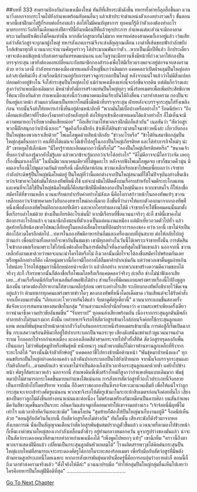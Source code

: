 ##บทที่ 333 สงครามป้องกันกำแพงเมืองใหม่
ทันทีที่เสียงระฆังดังขึ้น ทหารทั้งค่ายก็ลุกฮือขึ้นมา
แวนนาวิ่งออกจากกระโจมไปยังกำแพงพร้อมกับคนอื่นๆ แล้วเข้าประจำตำแหน่งตัวเองอย่างรวดเร็ว ขั้นตอนพวกนี้เขาฝึกมาไม่รู้กี่รอบต่อกี่รอบแล้ว ต่อให้ไม่มีคนบัญชาการ ทุกคนก็รู้ดีว่าตัวเองต้องทำอะไร
มาตรการระวังภัยในเดือนแห่งปีศาจปีนี้ยังเหมือนปีที่แล้วทุกประการ กำแพงแต่ละส่วนจะมีกองลาดตระเวนยืนเฝ้าเพียงไม่กี่คนเท่านั้น หากสัตว์อสูรมากันไม่มาก ทหารแค่สองสามคนก็เอาอยู่แล้ว เว้นเสียแต่ว่าสัตว์อสูรจะบุกมาฝูงใหญ่ ทหารสังเกตการณ์จึงจะส่งสัญญาณเตือน
เงาดำที่เส้นขอบฟ้ากำลังขยับใกล้เข้ามาทุกที แวนนากะจำนวนศัตรูคร่าวๆ ได้ประมาณพันกว่าตัว...หากเป็นเมื่อปีที่แล้ว อีกประเดี๋ยวเขาจะต้องเผชิญหน้ากับสงครามอันทรหดแน่นอน และในฐานะมือทวนซึ่งมีหน้าที่ถ่วงเวลาให้กองปืนบรรจุกระสุน เขายังต้องคอยเปลี่ยนกะกับสมาชิกกองสำรองเพื่อให้มีเรี่ยวแรงพอจะอยู่ต่อจนจบสงครามด้วย
ทว่าเวลานี้ กำลังทหารของเมืองชายแดนยิ่งใหญ่ขึ้นกว่าเดิมมาก
แคตคลอว์เปิดผ้าคลุมปืนใหญ่ออกแล้วสะบัดหิมะทิ้ง ส่วนร็อดนีย์ง่วนอยู่กับการตรวจดูกระบอกปืนใหญ่ หลังจากแน่ใจแล้วว่าไม่มีสิ่งแปลกปลอมค้างอยู่ข้างใน จึงใส่กระสุนปืนใหญ่ลงไป แม้กำแพงเมืองแห่งนี้จะก่อขึ้นจากดิน แต่มันก็กว้างและสูงกว่ากำแพงเมืองเดิมมาก มิหนำซ้ำยังมีการสร้างแท่นปืนใหญ่ทุกๆ หนึ่งร้อยเมตรเพื่อเพิ่มประสิทธิภาพให้แนวป้องกันด้วย
กำแพงเมืองแห่งนี้กว้างขนาดคนเดินเรียงกันได้ถึงสี่คน เวลาทำสงคราม กองปืนจะยืนอยู่แถวหน้า ส่วนแถวถัดมาเป็นทหารใหม่ซึ่งมีหน้าที่บรรจุกระสุน ฝ่ายหลังจะบรรจุกระสุนใส่รังเพลิงก่อน จากนั้นจึงส่งให้ทหารเก่าซึ่งยืนอยู่ด้านหน้าอีกที
“พวกมันไม่เบื่อบ้างหรืออย่างไร” ร็อดนีย์หาว “ถึงเดือนแห่งปีศาจทีไรต้องวิ่งมาอย่างบ้าคลั่งทุกที ต่อให้บุกเข้าเมืองชายแดนได้แล้วอย่างไร ก็ไม่เห็นจะมีความหมายอะไรกับพวกมันเสียหน่อย”
“ถือเสียว่ามาให้พวกเราฝึกมือก็แล้วกัน” เนลสันว่า “สัตว์อสูรพวกนี้ฝึกสนุกกว่าเป้านิ่งเยอะ”
“พูดถึงเรื่องฝึกยิง ข้าเพิ่งได้ยินข่าวน่าสนใจมาข่าวหนึ่งล่ะ เกี่ยวกับกองปืนใหญ่ของพวกเราเสียด้วย” โพเมโลพูดด้วยสีหน้าลึกลับ
“ข่าวอะไรหรือ”
“ข้าได้ยินสมาชิกกลุ่มปืนใหญ่กลุ่มอื่นบอกว่า คนที่ยิงได้แม่นจะได้เข้าไปอยู่ในกองปืนใหญ่เกียรติยศ และได้ทำภารกิจใหม่ๆ น่ะสิ” เขาหยุดไปเล็กน้อย “มีใครรู้รายละเอียดมากกว่านี้หรือไม่”
“กองปืนใหญ่เกียรติยศหรือ”
“ขนาดเจ้าที่บอกว่าตัวเองรู้มากยังไม่รู้เลย แล้วพวกข้าจะรู้มากกว่าเจ้าได้อย่างไร”
“ดีไม่ดีอาจจะมีใครว่างจัด เลยกุเรื่องขึ้นมาเองก็ได้”
ในนั้นมีแวนนาคนเดียวที่ไม่พูดอะไร หลังจากฟังโพเมโลพูดจบ เขาก็ขมวดคิ้วมุ่น มีคนเอาเรื่องนี้ไปพูดอวดกันด้วยหรือนี่
เมื่อสัปดาห์ก่อน ขวานเหล็กเรียกเขาไปพบเพื่อบอกว่า เจ้าชายกำลังประดิษฐ์ปืนใหญ่ชนิดใหม่อยู่ ปืนใหญ่ที่ว่านี้แตกต่างจากปืนใหญ่สนามที่ใช้ในปัจจุบันอย่างสิ้นเชิง ทว่าเจ้าชายจะไม่ส่งมันให้กองทัพที่หนึ่งใช้ แต่จะนำมันไปติดตั้งบนเรือรบสำหรับโจมตีระยะไกลแทน และคนที่จะได้ใช้ปืนใหญ่ชนิดใหม่นี้ก็คือสมาชิกฝีมือดีของกองปืนใหญ่นั่นเอง หากเขาสนใจ ก็ให้ลงชื่อสมัครได้ที่ขวานเหล็ก
แวนนารีบตกปากรับคำอย่างไม่ลังเล นี่คือโอกาสก้าวหน้าในกองทัพแท้ๆ ขวานเหล็กบอกว่าเจ้าชายคาดหวังกับกองทหารใหม่กองนี้มาก ถึงขั้นที่ว่าอาจให้แยกตัวออกมาจากกองทัพที่หนึ่งเพื่อตั้งกองทัพใหม่อีกกองเลยทีเดียว และหากใครทำผลงานได้ดี เจ้าชายก็จะใช้ชื่อคนคนนั้นมาตั้งชื่อเรือรบลําใหม่ด้วย
ช่างเป็นเกียรติอะไรเช่นนี้! หากมีเรือรบที่ชื่อแวนนาจริงๆ ล่ะก็ ชาตินี้เขาคงไม่ต้องการอะไรอีกแล้ว แวนนานึกถึงตอนที่ตัวเองเป็นแค่คนงานเหมือง แต่มักเที่ยวอวดตัวไปทั่ว แล้วสุดท้ายก็เสียน้องชายไปขณะลี้ภัยอยู่ในแหล่งเสื่อมโทรมที่ป้อมปราการลองซอง ทว่าเวลานี้ เขาไม่จำเป็นต้องโอ้อวดใครอีกต่อไป...ทหารในกองทัพมีอาหารกินอิ่มและเครื่องแบบที่อุ่นสบาย ต่อให้กลับไปอยู่บ้านเก่า เพื่อนบ้านทั้งหลายก็จะพากันชื่นชมเขา
เขามีทุกอย่างในวันนี้ได้เพราะเจ้าชายทั้งนั้น
การตัดสินใจเข้ากองพลเรือนเพราะไข่ไก่หนึ่งฟองถือเป็นการตัดสินใจที่ฉลาดที่สุดในชีวิตเขาแล้ว
นอกจากนี้ ขวานเหล็กยังถามเขาด้วยว่าพอจะแนะนำใครได้หรือไม่ ถึงเวลานั้นเมื่อไรจะได้ลงชื่อสมัครไปพร้อมกันเลย หรือพูดอีกอย่างก็คือ เด็กหนุ่มพวกนี้ก็อาจมีโอกาสได้ลืมตาอ้าปากเช่นกัน แต่ว่าพวกเขาตื่นตูมง่ายเกินไปหน่อย ไว้รอให้สุขุมกว่านี้อีกหน่อยน่าจะดีกว่า แล้วอีกอย่าง หากพวกเขาสร้างความดีความชอบได้จริงๆ ล่ะก็ เรือรบพวกนั้นก็ต้องชื่อเรือโพเมโลหรือเรือแคตคลอว์จริงๆ ล่ะหรือ ช่างไม่น่าฟังเอาเสียเลย...ส่วนเรือร็อดนีย์กับเรือเนลสันยังพอฟังได้บ้าง
ส่วนเรื่องที่มีคนแอบแพร่งพรายเรื่องนี้ไปถึงหูลูกน้องนั้น เขาคงต้องไปรายงานให้ขวานเหล็กรู้ก่อน เพราะอย่างไรเสีย ระเบียบกองทัพก็อธิบายไว้ชัดเจนอยู่แล้วว่า ห้ามทหารทุกคนแพร่งพรายข่าวใดๆ ของกองทัพที่หนึ่งโดยเด็ดขาด เว้นเสียแต่จะได้รับคำสั่งจากเบื้องบนเท่านั้น
“เลิกเอะอะโวยวายกันได้แล้ว จับตาดูศัตรูเดี๋ยวนี้” แวนนากระแอมขึ้นสองครั้ง ขัดจังหวะการสนทนาของสมาชิกในกลุ่ม “ท่านขวานเหล็กย้ำนักย้ำหนาว่า ความสะเพร่าเพียงครั้งเดียวอาจนำมาซึ่งความปราชัยอันขมขื่น”
“รับทราบ!” ทุกคนส่งเสียงพร้อมกัน
เนื่องจากกระสุนลูกตันมีพลังทำลายล้างไม่รุนแรงมาก ดังนั้น เหล่าทหารจึงรอให้สัตว์อสูรเข้ามาใกล้ก่อนจึงค่อยใช้กระสุนลูกแตกแทน ตอนที่พันธุ์หมาป่าหน้าตาน่ากลัววิ่งล้ำเส้นบอกระยะหนึ่งร้อยเมตรเข้ามานั้น การต่อสู้ก็เริ่มเปิดฉากขึ้น
กระแสความร้อนตีหิมะที่อยู่ใต้ปากกระบอกปืนจนกระจุย เสียงดังสนั่นเขย่าแก้วหูแวนนาจนปวดระบม ไกลออกไปจากกำแพงเมือง ละอองเลือดสีดำสาดกระจายไปทั่วทั้งสี่ทิศ สัตว์อสูรทรุดลงกับพื้นเป็นแถบๆ ไม่ว่าพันธุ์หมูป่าหรือพันธุ์หมี หนังหนาๆ บนตัวพวกมันก็ไม่อาจต้านทานลูกเหล็กที่ยิงจากระยะใกล้ได้
“ตรงนั้นมีเจ้าตัวยักษ์อยู่” แคตคลอว์ชี้ไปทางซ้ายมือด้านหน้า “พันธุ์หมาป่าหนังแดง”
ทุกคนขยับรถปืนใหญ่อย่างคล่องแคล่ว แล้วหันปากกระบอกปืนไปยังเป้าหมาย จากนั้นจึงบรรจุกระสุนและเริ่มยิงอีกครั้ง...ตามหลักแล้ว พวกเขาไม่จำเป็นต้องเล็งเป้าเวลายิงกระสุนลูกแตกด้วยซ้ำ แค่ยิงไปข้างหน้า ศัตรูก็ล้มระนาวแล้ว นอกจากนี้ กำแพงดินที่เพิ่งสร้างใหม่ก็สูงกว่ากำแพงหินแบบเดิมมาก พันธุ์หมาป่าไม่สามารถกระโดดขึ้นมาบนกำแพงได้แน่นอน การสังหารสัตว์อสูรที่ว่องไวประเภทนี้จึงกลายเป็นการฝึกยิงไปโดยปริยาย
จากนั้น ก็ถึงคราวของกองปืนซึ่งรอจังหวะมานานเต็มที เพื่อให้แน่ใจว่าลูกกระสุนจะเจาะเข้าร่างศัตรูแน่นอน พวกเขาจึงรอให้ศัตรูเข้ามาในระยะห้าสิบเมตรก่อนจึงค่อยลั่นไก
เสียงของปืนยาวลูกโม่ดังขึ้นอย่างหนาแน่นและต่อเนื่อง ไม่พร้อมเพรียงกันเหมือนปืนคาบศิลา บนสันกำแพงมีควันสีขาวผุดขึ้นมาเป็นระยะ กลิ่นควันแสบจมูกที่ลอยมาทำให้เขาจามอย่างแรง
“เจ้าจ้อยนี่มีฤทธิ์ไม่เท่าไร แต่เวลายิงทีควันเยอะชะมัด” โพเมโลบ่น
“สุดท้ายก็ต้องให้ปืนใหญ่มาเก็บงานอยู่ดี” ร็อดนีย์เห็นด้วย “ตอนสู้กับอัศวินก็แบบนี้ กับสัตว์อสูรก็คงไม่ต่างกัน”
ทันใดนั้น เสียงระฆังก็ดังรัวมาจากหอสังเกตการณ์ นั่นเป็นสัญญาณเตือนว่าสัตว์อสูรพันธุ์ผสมปรากฏตัวขึ้นแล้ว
แวนนาหรี่ตามองไปข้างหน้า ก็เห็นเงาดำขนาดใหญ่สองเงากำลังเคลื่อนตัวช้าๆ อยู่ท่ามกลางหมอกควัน ดูจากรูปร่างของมันแล้ว น่าจะเป็นสัตว์กระดองหนาที่สามารถทำลายกำแพงเมืองได้
“เพิ่งพูดไปหยกๆ แท้ๆ” เขาฉีกยิ้ม “คราวนี้ถึงตาพวกเราแสดงฝีมือแล้ว เปลี่ยนเป็นกระสุนลูกตันหัวแหลมได้”
โรงผลิตสรรพาวุธได้คิดค้นกระสุนปืนใหญ่แบบใหม่ที่สามารถเจาะกระดองศัตรูได้ภายในระยะสองร้อยเมตร เพื่อรับมือกับสัตว์อสูรที่มีพลังต้านทานสูงประเภทนี้โดยเฉพาะ หากการสังหารพันธุ์หมาป่าเมื่อครู่นี้คือการอบอุ่นร่างกายล่ะก็ ตอนนี้ก็ถึงเวลาทำสงครามจริงแล้ว
“ตั้งใจยิงให้ดีล่ะ” แวนนาปรบมือ “ทำให้กลุ่มปืนใหญ่กลุ่มอื่นเห็นไปเลยว่า ใครคือทหารปืนใหญ่ฝีมือดีที่สุด”
………………………………….


[Go To Next Chapter]( ./246.md)